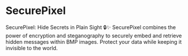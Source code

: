 # SecurePixel
SecurePixel: Hide Secrets in Plain Sight 🔒✨ SecurePixel combines the power of encryption and steganography to securely embed and retrieve hidden messages within BMP images. Protect your data while keeping it invisible to the world.
